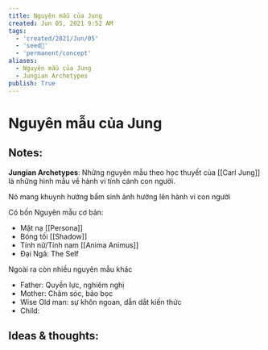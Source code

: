 ```yaml
---
title: Nguyên mẫu của Jung
created: Jun 05, 2021 9:52 AM
tags:
  - 'created/2021/Jun/05'
  - 'seed🥜'
  - 'permanent/concept'
aliases:
  - Nguyên mẫu của Jung
  - Jungian Archetypes
publish: True
---
```

# Nguyên mẫu của Jung

## Notes:
**Jungian Archetypes**: Những nguyên mẫu theo học thuyết của [[Carl Jung]] là những hình mẫu về hành vi tính cánh con người.

Nó mang khuynh hướng bẩm sinh ảnh hưởng lên hành vi con người

Có bốn Nguyên mẫu cơ bản:

- Mặt nạ [[Persona]]
- Bóng tối [[Shadow]]
- Tính nữ/Tính nam [[Anima Animus]]
- Đại Ngã: The Self

Ngoài ra còn nhiều nguyên mẫu khác

- Father: Quyền lực, nghiêm nghị
- Mother: Chăm sóc, bảo bọc
- Wise Old man: sự khôn ngoan, dẫn dắt kiến thức
- Child:

## Ideas & thoughts:
